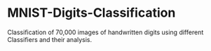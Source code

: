 # MNIST-Digits-Classification
Classification of 70,000 images of handwritten digits using different Classifiers and their analysis.
